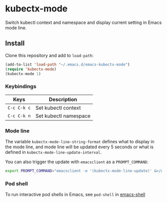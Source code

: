 # kubectx-mode

Switch kubectl context and namespace and display current setting in Emacs mode line.

## Install

Clone this repository and add to `load-path`:
```lisp
(add-to-list 'load-path "~/.emacs.d/emacs-kubectx-mode")
(require 'kubectx-mode)
(kubectx-mode 1)
```

### Keybindings

| Keys        | Description               |
| ---------   | ------------------------- |
| `C-c C-k c` | Set kubectl context       |
| `C-c C-k n` | Set kubectl namespace     |

### Mode line

The variable `kubectx-mode-line-string-format` defines what to display in the mode line, and
mode line will be updated every 5 seconds or what is defined in
`kubectx-mode-line-update-interval`.

You can also trigger the update with `emacsclient` as a `PROMPT_COMMAND`:

```bash
export PROMPT_COMMAND="emacsclient -e '(kubectx-mode-line-update)' &>/dev/null"
```

### Pod shell

To run interactive pod shells in Emacs, see `pod-shell` in [emacs-shell](https://github.com/terjesannum/emacs-shell)
